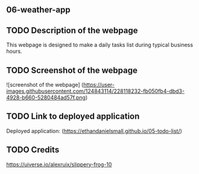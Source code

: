 ## 06-weather-app

## TODO Description of the webpage

This webpage is designed to make a daily tasks list during typical business hours.

## TODO Screenshot of the webpage

![screenshot of the webpage] (https://user-images.githubusercontent.com/124843114/228118232-fb050fb4-dbd3-4928-b660-5280484ad57f.png)

## TODO Link to deployed application

Deployed application: (https://ethandanielsmall.github.io/05-todo-list/)

## TODO Credits

https://uiverse.io/alexruix/slippery-frog-10